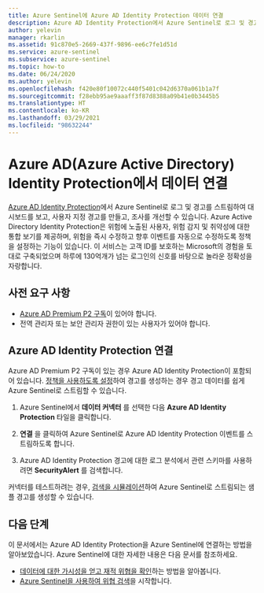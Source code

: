 ```yaml
---
title: Azure Sentinel에 Azure AD Identity Protection 데이터 연결
description: Azure AD Identity Protection에서 Azure Sentinel로 로그 및 경고를 스트림하여 대시보드를 보고, 사용자 지정 경고를 만들고, 조사를 개선하는 방법에 대해 알아봅니다.
author: yelevin
manager: rkarlin
ms.assetid: 91c870e5-2669-437f-9896-ee6c7fe1d51d
ms.service: azure-sentinel
ms.subservice: azure-sentinel
ms.topic: how-to
ms.date: 06/24/2020
ms.author: yelevin
ms.openlocfilehash: f420e80f10072c440f5401c042d6370a061b1a7f
ms.sourcegitcommit: f28ebb95ae9aaaff3f87d8388a09b41e0b3445b5
ms.translationtype: HT
ms.contentlocale: ko-KR
ms.lasthandoff: 03/29/2021
ms.locfileid: "98632244"
---
```

# <a name="connect-data-from-azure-active-directory-azure-ad-identity-protection"></a>Azure AD(Azure Active Directory) Identity Protection에서 데이터 연결

[Azure AD Identity Protection](../active-directory/identity-protection/overview-identity-protection.md)에서 Azure Sentinel로 로그 및 경고를 스트림하여 대시보드를 보고, 사용자 지정 경고를 만들고, 조사를 개선할 수 있습니다. Azure Active Directory Identity Protection은 위험에 노출된 사용자, 위험 감지 및 취약성에 대한 통합 보기를 제공하며, 위험을 즉시 수정하고 향후 이벤트를 자동으로 수정하도록 정책을 설정하는 기능이 있습니다. 이 서비스는 고객 ID를 보호하는 Microsoft의 경험을 토대로 구축되었으며 하루에 130억개가 넘는 로그인의 신호를 바탕으로 놀라운 정확성을 자랑합니다. 

## <a name="prerequisites"></a>사전 요구 사항

- [Azure AD Premium P2 구독](https://azure.microsoft.com/pricing/details/active-directory/)이 있어야 합니다.
- 전역 관리자 또는 보안 관리자 권한이 있는 사용자가 있어야 합니다.

## <a name="connect-to-azure-ad-identity-protection"></a>Azure AD Identity Protection 연결

Azure AD Premium P2 구독이 있는 경우 Azure AD Identity Protection이 포함되어 있습니다. [정책을 사용하도록 설정](../active-directory/identity-protection/howto-identity-protection-configure-risk-policies.md)하여 경고를 생성하는 경우 경고 데이터를 쉽게 Azure Sentinel로 스트림할 수 있습니다.

1. Azure Sentinel에서 **데이터 커넥터** 를 선택한 다음 **Azure AD Identity Protection** 타일을 클릭합니다.

1. **연결** 을 클릭하여 Azure Sentinel로 Azure AD Identity Protection 이벤트를 스트림하도록 합니다.

1. Azure AD Identity Protection 경고에 대한 로그 분석에서 관련 스키마를 사용하려면 **SecurityAlert** 를 검색합니다.

커넥터를 테스트하려는 경우, [검색을 시뮬레이션](../active-directory/identity-protection/howto-identity-protection-simulate-risk.md)하여 Azure Sentinel로 스트림되는 샘플 경고를 생성할 수 있습니다.

## <a name="next-steps"></a>다음 단계

이 문서에서는 Azure AD Identity Protection을 Azure Sentinel에 연결하는 방법을 알아보았습니다. Azure Sentinel에 대한 자세한 내용은 다음 문서를 참조하세요.
- [데이터에 대한 가시성을 얻고 재적 위협을 확인](quickstart-get-visibility.md)하는 방법을 알아봅니다.
- [Azure Sentinel을 사용하여 위협 검색](tutorial-detect-threats-built-in.md)을 시작합니다.
